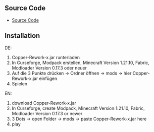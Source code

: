 ## Source Code
- [Source Code](https://github.com/AtlanticMGH/Copper-Rework-Sourcecode)

## Installation

DE: 

  1. Copper-Rework-x.jar runterladen
  2. In Curseforge, Modpack erstellen, Minecraft Version 1.21.10, Fabric, Modloader Version 0.17.3 oder neuer
  3. Auf die 3 Punkte drücken -> Ordner öffnen -> mods -> hier Copper-Rework-x.jar einfügen
  4. Spielen

EN:

  1. download Copper-Rework-x.jar
  2. In Curseforge, create Modpack, Minecraft Version 1.21.10, Fabric, Modloader Version 0.17.3 or newer
  3. 3 Dots -> open Folder -> mods -> paste Copper-Rework-x.jar here
  4. play
